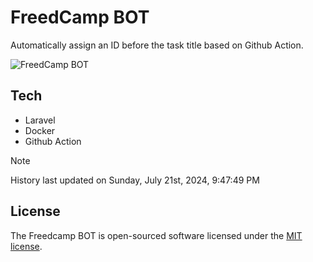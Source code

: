 # FreedCamp BOT

Automatically assign an ID before the task title based on Github Action.

![FreedCamp BOT](https://repository-images.githubusercontent.com/737932867/7d34798b-2680-471c-b089-a78a718d3d6a)

## Tech

- Laravel
- Docker
- Github Action

> [!NOTE]  
> History last updated on Sunday, July 21st, 2024, 9:47:49 PM

## License

The Freedcamp BOT is open-sourced software licensed under the [MIT license](https://opensource.org/licenses/MIT).

